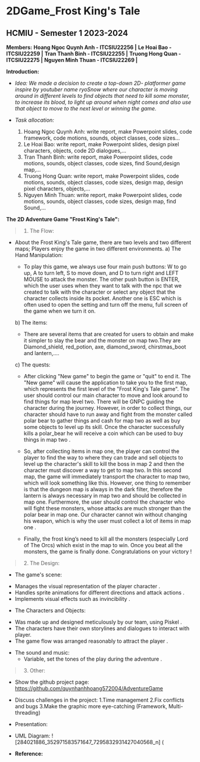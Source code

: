 # 2DGame_Frost King's Tale
## HCMIU - Semester 1 2023-2024
**Members:**
**Hoang Ngoc Quynh Anh - ITCSIU22256 |**
**Le Hoai Bao - ITCSIU22259 |**
**Tran Thanh Binh - ITCSIU22255 |**
**Truong Hong Quan - ITCSIU22275 |**
**Nguyen Minh Thuan - ITCSIU22269 |**

**Introduction:**
* *Idea: We made a decision to create a top-down 2D- platformer game inspire by youtuber name ryoSnow where our character is moving around in  different levels  to find objects that need to kill some monster, to increase its blood, to light up around when night comes and also use that object to move to the next level or winning the game.*

  
* *Task allocation:*
  1. Hoang Ngoc Quynh Anh: write report, make Powerpoint slides, code framework, code motions, sounds, object classes, code sizes...
  2. Le Hoai Bao: write report, make Powerpoint slides, design pixel characters, objects, code 2D dialogues,...
  3. Tran Thanh Binh: write report, make Powerpoint slides, code motions, sounds, object classes, code sizes, find Sound,design map,...
  4. Truong Hong Quan: write report, make Powerpoint slides, code motions, sounds, object classes, code sizes, design map, design pixel characters, objects,...
  5. Nguyen Minh Thuan: write report, make Powerpoint slides, code motions, sounds, object classes, code sizes, design map, find Sound,...
 
**The 2D Adventure Game "Frost King's Tale":**
> 1. The Flow:
   - About the Frost King's Tale game, there are two levels and two different maps; Players enjoy the game in two different environments.
     a) The Hand Manipulation:
     
     + To play this game, we always use four main push buttons: W to go up, A to turn left, S to move down, and D to turn right and LEFT MOUSE to attack the monster. The other push button is ENTER, which the user uses when they want to talk with the npc that we created to talk with the character or select any object that the character collects inside its pocket. Another one is ESC which is often used to open the setting and turn off the menu, full screen of the game when we turn it on.
       
      b) The items:

     + There are several items that are created for users to obtain and make it simpler to slay the bear and the monster on map two.They are Diamond_shield, red_potion, axe, diamond_sword, chirstmas_boot and lantern,....
       
     c) The quests:

      + After clicking "New game" to begin the game or "quit" to end it. The "New game" will cause the application to take you to the first map, which represents the first level of the "Frost King's Tale game". The user should control our main character to move and look around to find things for map level two. There will be GNPC guiding the character during the journey. However, in order to collect things, our character should have to run away and fight from the monster called polar bear to gather things and cash for map two as well as buy some objects to level up its skill. Once the character successfully kills a  polar_bear he will receive a coin which can be used to buy things in map two .
     
     + So, after collecting items in map one, the player can control the player to find the way to where they can trade and sell objects to level up the character's skill to kill the boss in map 2 and then the character  must discover a way to get to map two. In this second map, the game will immediately transport the character to map two, which will look something like this. However, one thing to remember is that the dungeon map is always in the dark filter, therefore the lantern is always necessary in map two and should be collected in map one. Furthermore, the user should control the character who will fight these monsters, whose attacks are much stronger than the polar bear in map one. Our character cannot win without changing his weapon, which is why the user must collect a lot of items in map one .

     + Finally, the frost king’s need to kill all the monsters (especially Lord of The Orcs) which exist in the map to win. Once you beat all the monsters, the game is finally done. Congratulations on your victory !
       
> 2. The Design:
  - The game's scene: 
   + Manages the visual representation of the player character .
   + Handles sprite animations for different directions and attack actions .
   + Implements visual effects such as invincibility .
     
  - The Characters and Objects:
   + Was made up and designed meticulously by our team, using Piskel .
   + The characters have their own storylines and dialogues to interact with player.
   + The game flow was arranged reasonably to attract the player .

  - The sound and music:
    + Variable, set the tones of the play during the adventure .
> 3. Other:
  * Show the github project page: https://github.com/quynhanhhoang572004/AdventureGame
  * Discuss challenges in the project: 
    1.Time management
    2.Fix conflicts and bugs
    3.Make the graphic more eye-catching
(Framework, Multi-threading)
  * Presentation:
    
  * UML Diagram:
    ![284021886_352971583571647_7295832931427040568_n] (

  * **Reference:**
    
    
       



     
